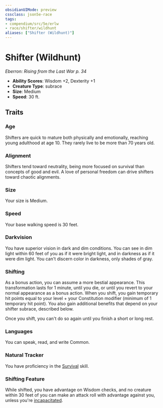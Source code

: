 ```yaml
---
obsidianUIMode: preview
cssclass: json5e-race
tags:
- compendium/src/5e/erlw
- race/shifter/wildhunt
aliases: ["Shifter (Wildhunt)"]
---
```


# Shifter (Wildhunt)
*Eberron: Rising from the Last War p. 34*

- **Ability Scores**: Wisdom +2, Dexterity +1
- **Creature Type**: subrace
- **Size**: Medium
- **Speed**: 30 ft.


## Traits

### Age

Shifters are quick to mature both physically and emotionally, reaching young adulthood at age 10. They rarely live to be more than 70 years old.

### Alignment

Shifters tend toward neutrality, being more focused on survival than concepts of good and evil. A love of personal freedom can drive shifters toward chaotic alignments.

### Size

Your size is Medium.

### Speed

Your base walking speed is 30 feet.

### Darkvision

You have superior vision in dark and dim conditions. You can see in dim light within 60 feet of you as if it were bright light, and in darkness as if it were dim light. You can't discern color in darkness, only shades of gray.

### Shifting

As a bonus action, you can assume a more bestial appearance. This transformation lasts for 1 minute, until you die, or until you revert to your normal appearance as a bonus action. When you shift, you gain temporary hit points equal to your level + your Constitution modifier (minimum of 1 temporary hit point). You also gain additional benefits that depend on your shifter subrace, described below.

Once you shift, you can't do so again until you finish a short or long rest.

### Languages

You can speak, read, and write Common.

### Natural Tracker

You have proficiency in the [Survival](../../Rules%20&%20Options/5e%20Rules/skills.md##Survival) skill.

### Shifting Feature

While shifted, you have advantage on Wisdom checks, and no creature within 30 feet of you can make an attack roll with advantage against you, unless you're [incapacitated](../../Rules%20&%20Options/5e%20Rules/conditions.md##incapacitated).